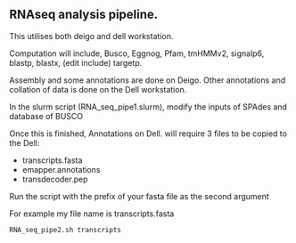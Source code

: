 RNAseq analysis pipeline. 
---

This utilises both deigo and dell workstation.

Computation will include, Busco, Eggnog, Pfam, tmHMMv2, signalp6, blastp, blastx, (edit include) targetp.

Assembly and some annotations are done on Deigo. Other annotations and collation of data is done on the Dell workstation. 

In the slurm script (RNA_seq_pipe1.slurm), modify the inputs of SPAdes and database of BUSCO

Once this is finished, 
Annotations on Dell. will require 3 files to be copied to the Dell: 
- transcripts.fasta
- emapper.annotations
- transdecoder.pep
  
Run the script with the prefix of your fasta file as the second argument 

For example my file name is transcripts.fasta
```
RNA_seq_pipe2.sh transcripts
```
